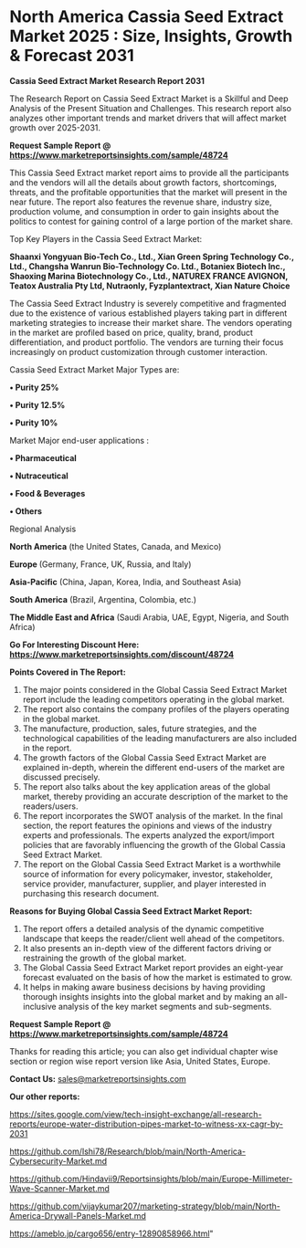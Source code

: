 # North America Cassia Seed Extract Market 2025 : Size, Insights, Growth & Forecast 2031

<strong>Cassia Seed Extract Market Research Report 2031</strong>

The Research Report on Cassia Seed Extract Market is a Skillful and Deep Analysis of the Present Situation and Challenges. This research report also analyzes other important trends and market drivers that will affect market growth over 2025-2031.

<strong>Request Sample Report @ <a href=https://www.marketreportsinsights.com/sample/48724>https://www.marketreportsinsights.com/sample/48724</a></strong>

This Cassia Seed Extract market report aims to provide all the participants and the vendors will all the details about growth factors, shortcomings, threats, and the profitable opportunities that the market will present in the near future. The report also features the revenue share, industry size, production volume, and consumption in order to gain insights about the politics to contest for gaining control of a large portion of the market share.

Top Key Players in the Cassia Seed Extract Market:

<strong>Shaanxi Yongyuan Bio-Tech Co., Ltd., Xian Green Spring Technology Co., Ltd., Changsha Wanrun Bio-Technology Co. Ltd., Botaniex Biotech Inc., Shaoxing Marina Biotechnology Co., Ltd., NATUREX FRANCE AVIGNON, Teatox Australia Pty Ltd, Nutraonly, Fyzplantextract, Xian Nature Choice</strong>

The Cassia Seed Extract Industry is severely competitive and fragmented due to the existence of various established players taking part in different marketing strategies to increase their market share. The vendors operating in the market are profiled based on price, quality, brand, product differentiation, and product portfolio. The vendors are turning their focus increasingly on product customization through customer interaction.

Cassia Seed Extract Market Major Types are:

<strong>•  Purity 25%

•  Purity 12.5%

•  Purity 10%</strong>

Market Major end-user applications :

<strong>•  Pharmaceutical

•  Nutraceutical

•  Food & Beverages

•  Others</strong>

Regional Analysis

</u><strong><b>North America</b></strong> (the United States, Canada, and Mexico)

<strong><b>Europe </b></strong>(Germany, France, UK, Russia, and Italy)

<strong><b>Asia-Pacific</b></strong> (China, Japan, Korea, India, and Southeast Asia)

<strong><b>South America</b></strong> (Brazil, Argentina, Colombia, etc.)

<strong><b>The Middle East and Africa</b></strong> (Saudi Arabia, UAE, Egypt, Nigeria, and South Africa)

<strong>Go For Interesting Discount Here: <a href=https://www.marketreportsinsights.com/discount/48724>https://www.marketreportsinsights.com/discount/48724</a></strong>

<strong>Points Covered in The Report:</strong>
<ol>
  <li>The major points considered in the Global Cassia Seed Extract Market report include the leading competitors operating in the global market.</li>
  <li>The report also contains the company profiles of the players operating in the global market.</li>
  <li>The manufacture, production, sales, future strategies, and the technological capabilities of the leading manufacturers are also included in the report.</li>
  <li>The growth factors of the Global Cassia Seed Extract Market are explained in-depth, wherein the different end-users of the market are discussed precisely.</li>
  <li>The report also talks about the key application areas of the global market, thereby providing an accurate description of the market to the readers/users.</li>
  <li>The report incorporates the SWOT analysis of the market. In the final section, the report features the opinions and views of the industry experts and professionals. The experts analyzed the export/import policies that are favorably influencing the growth of the Global Cassia Seed Extract Market.</li>
  <li>The report on the Global Cassia Seed Extract Market is a worthwhile source of information for every policymaker, investor, stakeholder, service provider, manufacturer, supplier, and player interested in purchasing this research document.</li>
</ol>
<strong>Reasons for Buying Global Cassia Seed Extract Market Report:</strong>

<ol>
  <li>The report offers a detailed analysis of the dynamic competitive landscape that keeps the reader/client well ahead of the competitors.</li>
  <li>It also presents an in-depth view of the different factors driving or restraining the growth of the global market.</li>
  <li>The Global Cassia Seed Extract Market report provides an eight-year forecast evaluated on the basis of how the market is estimated to grow.</li>
  <li>It helps in making aware business decisions by having providing thorough insights insights into the global market and by making an all-inclusive analysis of the key market segments and sub-segments.</li>
</ol>
<strong>Request Sample Report @ <a href=https://www.marketreportsinsights.com/sample/48724>https://www.marketreportsinsights.com/sample/48724</a></strong>


Thanks for reading this article; you can also get individual chapter wise section or region wise report version like Asia, United States, Europe.

<strong>Contact Us:</strong>
sales@marketreportsinsights.com

<strong>Our other reports:</strong>

<a href=https://sites.google.com/view/tech-insight-exchange/all-research-reports/europe-water-distribution-pipes-market-to-witness-xx-cagr-by-2031>https://sites.google.com/view/tech-insight-exchange/all-research-reports/europe-water-distribution-pipes-market-to-witness-xx-cagr-by-2031</a>

<a href=https://github.com/Ishi78/Research/blob/main/North-America-Cybersecurity-Market.md>https://github.com/Ishi78/Research/blob/main/North-America-Cybersecurity-Market.md</a>

<a href=https://github.com/Hindavii9/Reportsinsights/blob/main/Europe-Millimeter-Wave-Scanner-Market.md>https://github.com/Hindavii9/Reportsinsights/blob/main/Europe-Millimeter-Wave-Scanner-Market.md</a>

<a href=https://github.com/vijaykumar207/marketing-strategy/blob/main/North-America-Drywall-Panels-Market.md>https://github.com/vijaykumar207/marketing-strategy/blob/main/North-America-Drywall-Panels-Market.md</a>

<a href=https://ameblo.jp/cargo656/entry-12890858966.html>https://ameblo.jp/cargo656/entry-12890858966.html</a>"
